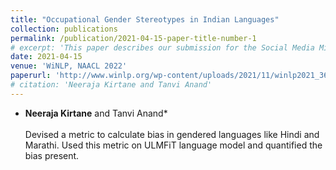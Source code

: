 ```yaml
---
title: "Occupational Gender Stereotypes in Indian Languages"
collection: publications
permalink: /publication/2021-04-15-paper-title-number-1
# excerpt: 'This paper describes our submission for the Social Media Mining for Health (SMM4H) 2021 shared tasks. We participated in 2 tasks: (1) Classificiation, extraction and normalization of adverse drug effect (ADE) mentions in English tweets (Task-1) and (2) Classification of COVID-19 tweets containing symptoms (Task-6). We stood first in task 1-a and second in task 1-b and 6.'
date: 2021-04-15
venue: 'WiNLP, NAACL 2022'
paperurl: 'http://www.winlp.org/wp-content/uploads/2021/11/winlp2021_36_Paper.pdf'
# citation: 'Neeraja Kirtane and Tanvi Anand'
---
```

* **Neeraja Kirtane** and Tanvi Anand*<br><br>Devised a metric to calculate bias in gendered languages like Hindi and Marathi. Used this metric on ULMFiT language model and quantified the bias present.

<!-- Recommended citation: Your Name, You. (2009). "Paper Title Number 1." <i>Journal 1</i>. 1(1). -->
